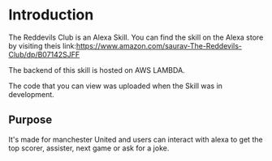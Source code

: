 # Introduction

The Reddevils Club is an Alexa Skill. You can find the skill on the Alexa store by visiting theis link:https://www.amazon.com/saurav-The-Reddevils-Club/dp/B07142SJFF

The backend of this skill is hosted on AWS LAMBDA.

The code that you can view was uploaded when the Skill was in development.

## Purpose 
It's made for manchester United and users can interact with alexa to get the top scorer, assister, next game or ask for a joke.
